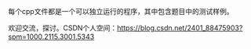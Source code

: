 每个cpp文件都是一个可以独立运行的程序，其中包含题目中的测试样例。  

欢迎交流，探讨。CSDN个人空间：https://blog.csdn.net/2401_88475903?spm=1000.2115.3001.5343

